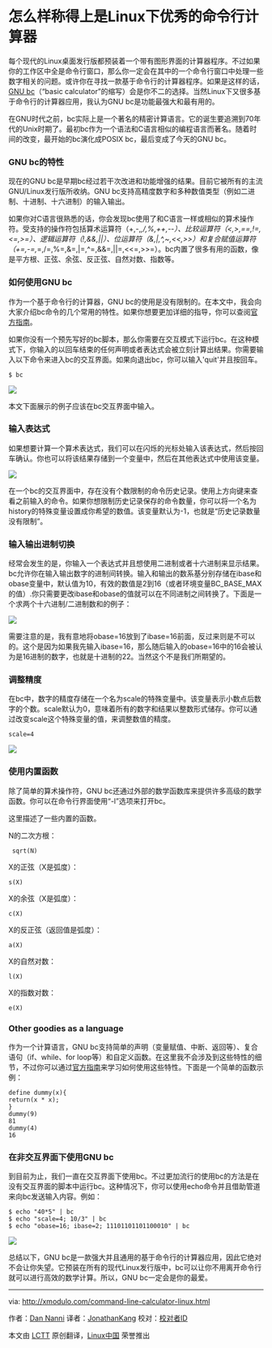 怎么样称得上是Linux下优秀的命令行计算器
================================================================================
每个现代的Linux桌面发行版都预装着一个带有图形界面的计算器程序。不过如果你的工作区中全是命令行窗口，那么你一定会在其中的一个命令行窗口中处理一些数字相关的问题。或许你在寻找一款基于命令行的计算器程序。如果是这样的话，[GNU bc][1]（“basic calculator”的缩写）会是你不二的选择。当然Linux下又很多基于命令行的计算器应用，我认为GNU bc是功能最强大和最有用的。

在GNU时代之前，bc实际上是一个著名的精密计算语言。它的诞生要追溯到70年代的Unix时期了。最初bc作为一个语法和C语言相似的编程语言而著名。随着时间的改变，最开始的bc演化成POSIX bc，最后变成了今天的GNU bc。

### GNU bc的特性 ###

现在的GNU bc是早期bc经过若干次改进和功能增强的结果。目前它被所有的主流GNU/Linux发行版所收纳。GNU bc支持高精度数字和多种数值类型（例如二进制、十进制、十六进制）的输入输出。

如果你对C语言很熟悉的话，你会发现bc使用了和C语言一样或相似的算术操作符。受支持的操作符包括算术运算符（+,-,*,/,%,++,--）、比较运算符（<,>,==,!=,<=,>=）、逻辑运算符（!,&&,||）、位运算符（&,|,^,~,<<,>>）和复合赋值运算符（+=,-=,*=,/=,%=,&=,|=,^=,&&=,||=,<<=,>>=）。bc内置了很多有用的函数，像是平方根、正弦、余弦、反正弦、自然对数、指数等。

### 如何使用GNU bc ###

作为一个基于命令行的计算器，GNU bc的使用是没有限制的。在本文中，我会向大家介绍bc命令的几个常用的特性。如果你想要更加详细的指导，你可以查阅[官方指南][2]。

如果你没有一个预先写好的bc脚本，那么你需要在交互模式下运行bc。在这种模式下，你输入的以回车结束的任何声明或者表达式会被立刻计算出结果。你需要输入以下命令来进入bc的交互界面。如果向退出bc，你可以输入'quit'并且按回车。

    $ bc 

![](https://farm4.staticflickr.com/3939/15403325480_d0db97d427_z.jpg)

本文下面展示的例子应该在bc交互界面中输入。

### 输入表达式 ###

如果想要计算一个算术表达式，我们可以在闪烁的光标处输入该表达式，然后按回车确认。你也可以将该结果存储到一个变量中，然后在其他表达式中使用该变量。

![](https://farm6.staticflickr.com/5604/15403325460_b004b3f8da_o.png)

在一个bc的交互界面中，存在没有个数限制的命令历史记录。使用上方向键来查看之前输入的命令。如果你想限制历史记录保存的命令数量，你可以将一个名为history的特殊变量设置成你希望的数值。该变量默认为-1，也就是“历史记录数量没有限制”。

### 输入输出进制切换 ###

经常会发生的是，你输入一个表达式并且想使用二进制或者十六进制来显示结果。bc允许你在输入输出数字的进制间转换。输入和输出的数系基分别存储在ibase和obase变量中，默认值为10，有效的数值是2到16（或者环境变量BC_BASE_MAX的值）.你只需要更改ibase和obase的值就可以在不同进制之间转换了。下面是一个求两个十六进制/二进制数和的例子：

![](https://farm6.staticflickr.com/5604/15402320019_f01325f199_z.jpg)

需要注意的是，我有意地将obase=16放到了ibase=16前面，反过来则是不可以的。这个是因为如果我先输入ibase=16，那么随后输入的obase=16中的16会被认为是16进制的数字，也就是十进制的22。当然这个不是我们所期望的。

### 调整精度 ###

在bc中，数字的精度存储在一个名为scale的特殊变量中。该变量表示小数点后数字的个数。scale默认为0，意味着所有的数字和结果以整数形式储存。你可以通过改变scale这个特殊变量的值，来调整数值的精度。

    scale=4 

![](https://farm6.staticflickr.com/5597/15586279541_211312597b.jpg)

### 使用内置函数 ###

除了简单的算术操作符，GNU bc还通过外部的数学函数库来提供许多高级的数学函数。你可以在命令行界面使用“-l”选项来打开bc。

这里描述了一些内置的函数。

N的二次方根：

     sqrt(N) 

X的正弦（X是弧度）：

    s(X)

X的余弦（X是弧度）：

    c(X)

X的反正弦（返回值是弧度）：

    a(X)

X的自然对数：

    l(X)

X的指数对数：

    e(X) 

### Other goodies as a language ###

作为一个计算语言，GNU bc支持简单的声明（变量赋值、中断、返回等）、复合语句（if、while、for loop等）和自定义函数。在这里我不会涉及到这些特性的细节，不过你可以通过[官方指南][2]来学习如何使用这些特性。下面是一个简单的函数示例：

    define dummy(x){
    return(x * x);
    }
    dummy(9)
    81
    dummy(4)
    16 

### 在非交互界面下使用GNU bc ###

到目前为止，我们一直在交互界面下使用bc。不过更加流行的使用bc的方法是在没有交互界面的脚本中运行bc。这种情况下，你可以使用echo命令并且借助管道来向bc发送输入内容。例如：

    $ echo "40*5" | bc
    $ echo "scale=4; 10/3" | bc
    $ echo "obase=16; ibase=2; 11101101101100010" | bc

![](https://farm4.staticflickr.com/3943/15565252976_f50f453c7f_z.jpg)

总结以下，GNU bc是一款强大并且通用的基于命令行的计算器应用，因此它绝对不会让你失望。它预装在所有的现代Linux发行版中，bc可以让你不用离开命令行就可以进行高效的数学计算。所以，GNU bc一定会是你的最爱。

--------------------------------------------------------------------------------

via: http://xmodulo.com/command-line-calculator-linux.html

作者：[Dan Nanni][a]
译者：[JonathanKang](https://github.com/JonathanKang)
校对：[校对者ID](https://github.com/校对者ID)

本文由 [LCTT](https://github.com/LCTT/TranslateProject) 原创翻译，[Linux中国](http://linux.cn/) 荣誉推出

[a]:http://xmodulo.com/author/nanni
[1]:http://www.gnu.org/software/bc/
[2]:https://www.gnu.org/software/bc/manual/bc.html
